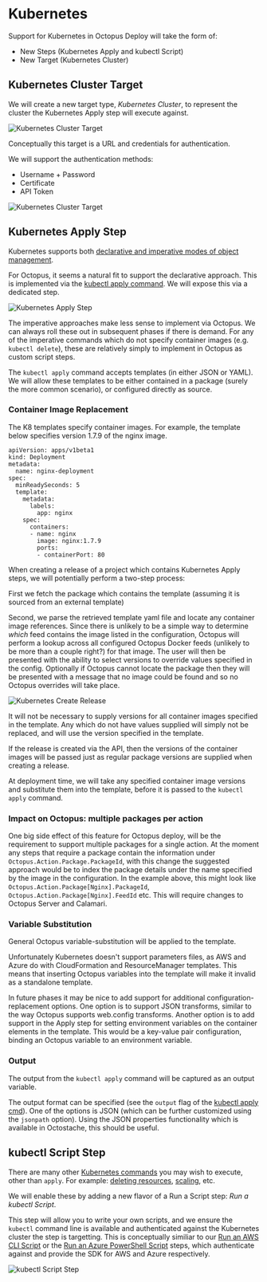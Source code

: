 # Kubernetes

Support for Kubernetes in Octopus Deploy will take the form of:

- New Steps (Kubernetes Apply and kubectl Script) 
- New Target (Kubernetes Cluster)

## Kubernetes Cluster Target

We will create a new target type, _Kubernetes Cluster_, to represent the cluster the Kubernetes Apply step will execute against. 

![Kubernetes Cluster Target](ui-mocks/kubernetes-cluster-target-option.png "width=500")

Conceptually this target is a URL and credentials for authentication.

We will support the authentication methods:

- Username + Password
- Certificate
- API Token

![Kubernetes Cluster Target](ui-mocks/kubernetes-cluster-target.png "width=500")

## Kubernetes Apply Step

Kubernetes supports both [declarative and imperative modes of object management](https://kubernetes.io/docs/concepts/overview/object-management-kubectl/overview/#management-techniques).  

For Octopus, it seems a natural fit to support the declarative approach. This is implemented via the [kubectl apply command](https://kubernetes.io/docs/reference/generated/kubectl/kubectl-commands#apply). We will expose this via a dedicated step. 

![Kubernetes Apply Step](ui-mocks/kubernetes-apply-step.png "width=500")

The imperative approaches make less sense to implement via Octopus. We can always roll these out in subsequent phases if there is demand. For any of the imperative commands which do not specify container images (e.g. `kubectl delete`), these are relatively simply to implement in Octopus as custom script steps.

The `kubectl apply` command accepts templates (in either JSON or YAML). We will allow these templates to be either contained in a package (surely the more common scenario), or configured directly as source. 

### Container Image Replacement

The K8 templates specify container images. For example, the template below specifies version 1.7.9 of the nginx image.

```
apiVersion: apps/v1beta1
kind: Deployment
metadata:
  name: nginx-deployment
spec:
  minReadySeconds: 5
  template:
    metadata:
      labels:
        app: nginx
    spec:
      containers:
      - name: nginx
        image: nginx:1.7.9
        ports:
        - containerPort: 80
```

When creating a release of a project which contains Kubernetes Apply steps, we will potentially perform a two-step process:

First we fetch the package which contains the template (assuming it is sourced from an external template)
 
Second, we parse the retrieved template yaml file and locate any container image references. Since there is unlikely to be a simple way to determine _which_ feed contains the image listed in the configuration, Octopus will perform a lookup across all configured Octopus Docker feeds (unlikely to be more than a couple right?) for that image. The user will then be presented with the ability to select versions to override values specified in the config. Optionally if Octopus cannot locate the package then they will be presented with a message that no image could be found and so no Octopus overrides will take place.

![Kubernetes Create Release](ui-mocks/kubernetes-create-release.png "width=500")

It will not be necessary to supply versions for all container images specified in the template.  Any which do not have values supplied will simply not be replaced, and will use the version specified in the template.

If the release is created via the API, then the versions of the container images will be passed just as regular package versions are supplied when creating a release.

At deployment time, we will take any specified container image versions and substitute them into the template, before it is passed to the `kubectl apply` command.

### Impact on Octopus: multiple packages per action

One big side effect of this feature for Octopus deploy, will be the requirement to support multiple packages for a single action. At the moment any steps that require a package contain the information under `Octopus.Action.Package.PackageId`, with this change the suggested approach would be to index the package details under the name specified by the image in the configuration. In the example above, this might look like `Octopus.Action.Package[Nginx].PackageId`, `Octopus.Action.Package[Nginx].FeedId` etc. This will require changes to Octopus Server and Calamari.

### Variable Substitution

General Octopus variable-substitution will be applied to the template.

Unfortunately Kubernetes doesn't support parameters files, as AWS and Azure do with CloudFormation and ResourceManager templates. This means that inserting Octopus variables into the template will make it invalid as a standalone template.

In future phases it may be nice to add support for additional configuration-replacement options.  One option is to support JSON transforms, similar to the way Octopus supports web.config transforms. Another option is to add support in the Apply step for setting environment variables on the container elements in the template.  This would be a key-value pair configuration, binding an Octopus variable to an environment variable.  


### Output

The output from the `kubectl apply` command will be captured as an output variable.

The output format can be specified (see the `output` flag of the [kubectl apply cmd](https://kubernetes.io/docs/reference/generated/kubectl/kubectl-commands#apply)). One of the options is JSON (which can be further customized using the `jsonpath` option). Using the JSON properties functionality which is available in Octostache, this should be useful.

## kubectl Script Step

There are many other [Kubernetes commands](https://kubernetes.io/docs/reference/generated/kubectl/kubectl-commands) you may wish to execute, other than `apply`.  For example: [deleting resources](https://kubernetes.io/docs/reference/generated/kubectl/kubectl-commands#delete), [scaling](https://kubernetes.io/docs/reference/generated/kubectl/kubectl-commands#scale), etc.

We will enable these by adding a new flavor of a Run a Script step: _Run a kubectl Script_. 

This step will allow you to write your own scripts, and we ensure the `kubectl` command line is available and authenticated against the Kubernetes cluster the step is targetting.  This is conceptually similiar to our [Run an AWS CLI Script](https://octopus.com/docs/deploying-applications/custom-scripts/aws-cli-scripts) or the  [Run an Azure PowerShell Script](https://octopus.com/docs/deploying-applications/azure-deployments/running-azure-powershell) steps, which authenticate against and provide the SDK for AWS and Azure respectively. 

![kubectl Script Step](ui-mocks/kubectl-script-step.png "width=500")
